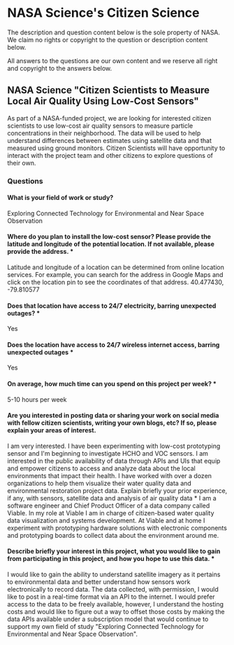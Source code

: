 # NASA Science's Citizen Science 

The description and question content below is the sole property of NASA. We claim no rights or copyright to the question or description content below.

All answers to the questions are our own content and we reserve all right and copyright to the answers below.

## NASA Science "Citizen Scientists to Measure Local Air Quality Using Low-Cost Sensors"

As part of a NASA-funded project, we are looking for interested citizen scientists to use low-cost air quality sensors to measure particle concentrations in their neighborhood.  The data will be used to help understand differences between estimates using satellite data and that measured using ground monitors.  Citizen Scientists will have opportunity to interact with the project team and other citizens to explore questions of their own.

### Questions

#### What is your field of work or study?
Exploring Connected Technology for Environmental and Near Space Observation

#### Where do you plan to install the low-cost sensor? Please provide the latitude and longitude of the potential location. If not available, please provide the address. *
Latitude and longitude of a location can be determined from online location services. For example, you can search for the address in Google Maps and click on the location pin to see the coordinates of that address.
40.477430, -79.810577

#### Does that location have access to 24/7 electricity, barring unexpected outages? *
Yes

#### Does the location have access to 24/7 wireless internet access, barring unexpected outages *
Yes

#### On average, how much time can you spend on this project per week? *
5-10 hours per week

#### Are you interested in posting data or sharing your work on social media with fellow citizen scientists, writing your own blogs, etc? If so, please explain your areas of interest.
I am very interested. I have been experimenting with low-cost prototyping sensor and I'm beginning to investigate HCHO and VOC sensors. I am interested in the public availability of data through APIs and UIs that equip and empower citizens to access and analyze data about the local environments that impact their health. I have worked with over a dozen organizations to help them visualize their water quality data and environmental restoration project data.
Explain briefly your prior experience, if any, with sensors, satellite data and analysis of air quality data *
I am a software engineer and Chief Product Officer of a data company called Viable. In my role at Viable I am in charge of citizen-based water quality data visualization and systems development. At Viable and at home I experiment with prototyping hardware solutions with electronic components and prototyping boards to collect data about the environment around me.

#### Describe briefly your interest in this project, what you would like to gain from participating in this project, and how you hope to use this data. *
I would like to gain the ability to understand satellite imagery as it pertains to environmental data and better understand how sensors work electronically to record data. The data collected, with permission, I would like to post in a real-time format via an API to the internet. I would prefer access to the data to be freely available, however, I understand the hosting costs and would like to figure out a way to offset those costs by making the data APIs available under a subscription model that would continue to support my own field of study "Exploring Connected Technology for Environmental and Near Space Observation".
